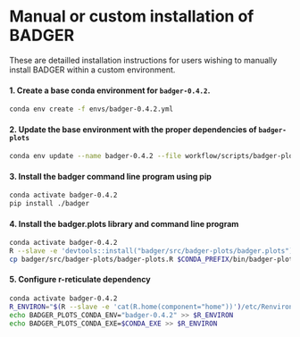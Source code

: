 # Manual or custom installation of BADGER

These are detailled installation instructions for users wishing to manually install BADGER within a custom environment.

#### 1. Create a base conda environment for `badger-0.4.2`.
```bash
conda env create -f envs/badger-0.4.2.yml
```

#### 2. Update the base environment with the proper dependencies of `badger-plots`
```bash
conda env update --name badger-0.4.2 --file workflow/scripts/badger-plots/envs/badger-plots.yml
```

#### 3. Install the badger command line program using pip
```bash
conda activate badger-0.4.2
pip install ./badger
```

#### 4. Install the badger.plots library and command line program
```bash
conda activate badger-0.4.2
R --slave -e 'devtools::install("badger/src/badger-plots/badger.plots")'
cp badger/src/badger-plots/badger-plots.R $CONDA_PREFIX/bin/badger-plots
```

#### 5. Configure r-reticulate dependency

```bash
conda activate badger-0.4.2
R_ENVIRON="$(R --slave -e 'cat(R.home(component="home"))')/etc/Renviron"
echo BADGER_PLOTS_CONDA_ENV="badger-0.4.2" >> $R_ENVIRON
echo BADGER_PLOTS_CONDA_EXE=$CONDA_EXE >> $R_ENVIRON
```
